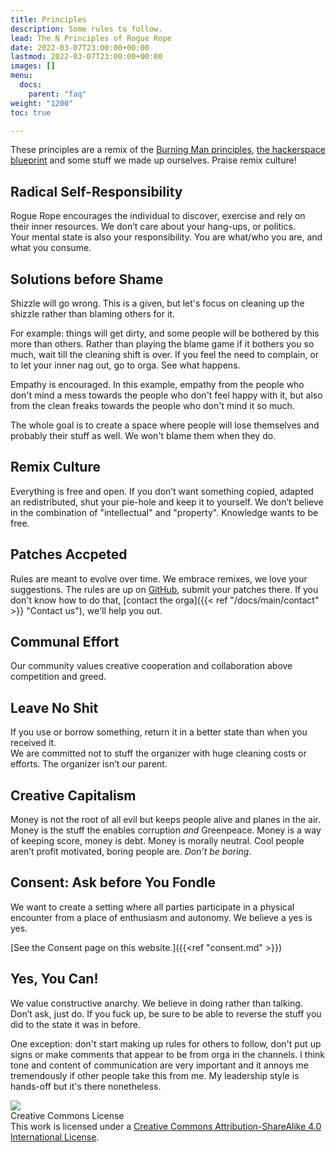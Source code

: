 ```yaml
---
title: Principles
description: Some rules to follow.
lead: The N Principles of Rogue Rope
date: 2022-03-07T23:00:00+00:00
lastmod: 2022-03-07T23:00:00+00:00
images: []
menu: 
  docs:
    parent: "faq"
weight: "1200"
toc: true

---
```

These principles are a remix of the [Burning Man principles](https://burningman.org/culture/philosophical-center/10-principles/), [the hackerspace blueprint](https://hackerspace.design/) and some stuff we made up ourselves. Praise remix culture!

## Radical Self-Responsibility

Rogue Rope encourages the individual to discover, exercise and rely on their inner resources. We don’t care about your hang-ups, or politics.  
Your mental state is also your responsibility. You are what/who you are, and what you consume.

## Solutions before Shame

Shizzle will go wrong. This is a given, but let's focus on cleaning up the shizzle rather than blaming others for it.

For example: things will get dirty, and some people will be bothered by this more than others. Rather than playing the blame game if it bothers you so much, wait till the cleaning shift is over. If you feel the need to complain, or to let your inner nag out, go to orga. See what happens.

Empathy is encouraged. In this example, empathy from the people who don't mind a mess towards the people who don't feel happy with it, but also from the clean freaks towards the people who don't mind it so much.

The whole goal is to create a space where people will lose themselves and probably their stuff as well. We won't blame them when they do.

## Remix Culture

Everything is free and open. If you don’t want something copied, adapted an redistributed, shut your pie-hole and keep it to yourself. We don’t believe in the combination of "intellectual" and "property". Knowledge wants to be free.

## Patches Accpeted

Rules are meant to evolve over time. We embrace remixes, we love your suggestions. The rules are up on [GitHub](https://github.com/RogueRope/Docs), submit your patches there. If you don't know how to do that, [contact the orga]({{< ref "/docs/main/contact" >}} "Contact us"), we'll help you out.

## Communal Effort

Our community values creative cooperation and collaboration above competition and greed.

## Leave No Shit

If you use or borrow something, return it in a better state than when you received it.  
We are committed not to stuff the organizer with huge cleaning costs or efforts. The organizer isn’t our parent.

## Creative Capitalism

Money is not the root of all evil but keeps people alive and planes in the air. Money is the stuff the enables corruption _and_ Greenpeace. Money is a way of keeping score, money is debt. Money is morally neutral. Cool people aren’t profit motivated, boring people are. _Don’t be boring_.

## Consent: Ask before You Fondle

We want to create a setting where all parties participate in a physical encounter from a place of enthusiasm and autonomy. We believe a yes is yes. 


[See the Consent page on this website.]({{<ref "consent.md" >}})

## Yes, You Can!

We value constructive anarchy. We believe in doing rather than talking. Don’t ask, just do. If you fuck up, be sure to be able to reverse the stuff you did to the state it was in before.

One exception: don't start making up rules for others to follow, don't put up signs or make comments that appear to be from orga in the channels. I think tone and content of communication are very important and it annoys me tremendously if other people take this from me. My leadership style is hands-off but it's there nonetheless.

![](https://i.imgur.com/WOlaU4c.png)  
Creative Commons License  
This work is licensed under a [Creative Commons Attribution-ShareAlike 4.0 International License](https://creativecommons.org/licenses/by-sa/4.0/).
